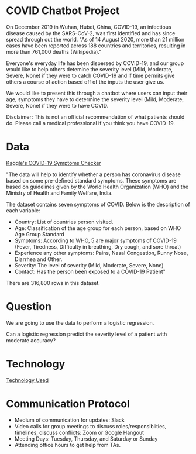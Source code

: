 # COVID Chatbot Project
On December 2019 in Wuhan, Hubei, China, COVID-19, an infectious disease caused by the SARS-CoV-2, was first identified and has since spread through out the world. "As of 14 August 2020, more than 21 million cases have been reported across 188 countries and territories, resulting in more than 761,000 deaths (Wikipedia)." 

Everyone's everyday life has been dispersed by COVID-19, and our group would like to help others detemine the severity level (Mild, Moderate, Severe, None) if they were to catch COVID-19 and if time permits give others a course of action based off of the inputs the user give us.

We would like to present this through a chatbot where users can input their age, symptoms they have to determine the severity level (Mild, Moderate, Severe, None) if they were to have COVID.

Disclaimer: This is not an official recommendation of what patients should do. Please call a medical professional if you think you have COVID-19.

# Data
[Kaggle's COVID-19 Symptoms Checker](https://www.kaggle.com/harshaggarwal7/covid-19-symptom-analysis)

"The data will help to identify whether a person has coronavirus disease based on some pre-defined standard symptoms. These symptoms are based on guidelines given by the World Health Organization (WHO) and the Ministry of Health and Family Welfare, India.

The dataset contains seven symptoms of COVID. Below is the description of each variable: 
- Country: List of countries person visited.
- Age: Classification of the age group for each person, based on WHO Age Group Standard
- Symptoms: According to WHO, 5 are major symptoms of COVID-19 (Fever, Tiredness, Difficulty in breathing, Dry cough, and sore throat)
- Experience any other symptoms: Pains, Nasal Congestion, Runny Nose, Diarrhea and Other.
- Severity: The level of severity (Mild, Moderate, Severe, None)
- Contact: Has the person been exposed to a COVID-19 Patient"

There are 316,800 rows in this dataset.

# Question 
We are going to use the data to perform a logistic regression.

Can a logistic regression predict the severity level of a patient with moderate accuracy?


# Technology
[Technology Used](https://github.com/adamskel78/SHAX_group_project/blob/shannon/technology.md)

# Communication Protocol
- Medium of communication for updates: Slack
- Video calls for group meetings to discuss roles/responsiblities, timelines, discuss conflicts: Zoom or Google Hangout
- Meeting Days: Tuesday, Thursday, and Saturday or Sunday
- Attending office hours to get help from TAs.

